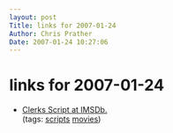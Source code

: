 ```yaml
---
layout: post
Title: links for 2007-01-24  
Author: Chris Prather
Date: 2007-01-24 10:27:06
---
```


# links for 2007-01-24
<ul class="delicious">
	<li>
		<div class="delicious-link"><a href="http://www.imsdb.com/Movie%20Scripts/Clerks%20Script.html">Clerks Script at IMSDb.</a></div>
		<div class="delicious-tags">(tags: <a href="http://del.icio.us/perigrin/scripts">scripts</a> <a href="http://del.icio.us/perigrin/movies">movies</a>)</div>
	</li>
</ul>


